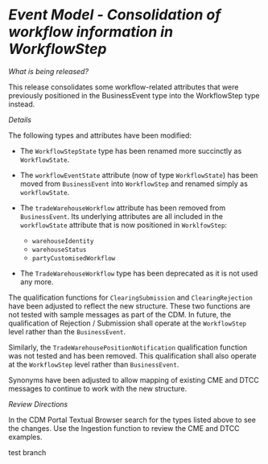 # *Event Model - Consolidation of workflow information in WorkflowStep*

_What is being released?_

This release consolidates some workflow-related attributes that were previously positioned in the BusinessEvent type into the WorkflowStep type instead.

_Details_

The following types and attributes have been modified:

- The `WorkflowStepState` type has been renamed more succinctly as `WorkflowState`.
- The `workflowEventState` attribute (now of type `WorkflowState`) has been moved from `BusinessEvent` into `WorkflowStep` and renamed simply as `workflowState`.
- The `tradeWarehouseWorkflow` attribute has been removed from `BusinessEvent`. Its underlying attributes are all included in the `workflowState` attribute that is now positioned in `WorklfowStep`:

  - `warehouseIdentity`
  - `warehouseStatus`
  - `partyCustomisedWorkflow`

- The `TradeWarehouseWorkflow` type has been deprecated as it is not used any more.

The qualification functions for `ClearingSubmission` and `ClearingRejection` have been adjusted to reflect the new structure. These two functions are not tested with sample messages as part of the CDM. In future, the qualification of Rejection / Submission shall operate at the `WorkflowStep` level rather than the `BusinessEvent`.

Similarly, the `TradeWarehousePositionNotification` qualification function was not tested and has been removed. This qualification shall also operate at the `WorkflowStep` level rather than `BusinessEvent`.

Synonyms have been adjusted to allow mapping of existing CME and DTCC messages to continue to work with the new structure. 

_Review Directions_

In the CDM Portal Textual Browser search for the types listed above to see the changes.
Use the Ingestion function to review the CME and DTCC examples.


test branch
